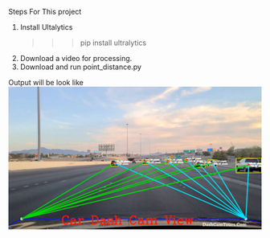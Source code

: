 Steps For This project

1. Install Ultalytics
   >>>  pip install ultralytics
2. Download a video for processing.
3. Download and run point_distance.py

Output will be look like
![](./sample_driving.jpg)

